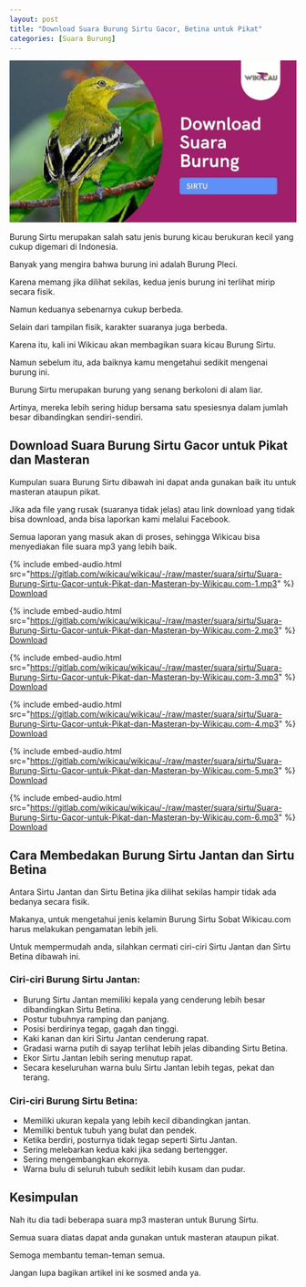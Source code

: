 ```yaml
---
layout: post
title: "Download Suara Burung Sirtu Gacor, Betina untuk Pikat"
categories: [Suara Burung]
---
```


![](/images/download-suara-burung-sirtu.webp)

Burung Sirtu merupakan salah satu jenis burung kicau berukuran kecil yang cukup digemari di Indonesia.

Banyak yang mengira bahwa burung ini adalah Burung Pleci.

Karena memang jika dilihat sekilas, kedua jenis burung ini terlihat mirip secara fisik.

Namun keduanya sebenarnya cukup berbeda.

Selain dari tampilan fisik, karakter suaranya juga berbeda.

Karena itu, kali ini Wikicau akan membagikan suara kicau Burung Sirtu.

Namun sebelum itu, ada baiknya kamu mengetahui sedikit mengenai burung ini.

Burung Sirtu merupakan burung yang senang berkoloni di alam liar.

Artinya, mereka lebih sering hidup bersama satu spesiesnya dalam jumlah besar dibandingkan sendiri-sendiri.

## Download Suara Burung Sirtu Gacor untuk Pikat dan Masteran

Kumpulan suara Burung Sirtu dibawah ini dapat anda gunakan baik itu untuk masteran ataupun pikat.

Jika ada file yang rusak (suaranya tidak jelas) atau link download yang tidak bisa download, anda bisa laporkan kami melalui Facebook.

Semua laporan yang masuk akan di proses, sehingga Wikicau bisa menyediakan file suara mp3 yang lebih baik.

{% include embed-audio.html src="https://gitlab.com/wikicau/wikicau/-/raw/master/suara/sirtu/Suara-Burung-Sirtu-Gacor-untuk-Pikat-dan-Masteran-by-Wikicau.com-1.mp3" %}
[Download](https://bit.ly/2MZjAyb)

{% include embed-audio.html src="https://gitlab.com/wikicau/wikicau/-/raw/master/suara/sirtu/Suara-Burung-Sirtu-Gacor-untuk-Pikat-dan-Masteran-by-Wikicau.com-2.mp3" %}
[Download](https://bit.ly/31Kfzku)

{% include embed-audio.html src="https://gitlab.com/wikicau/wikicau/-/raw/master/suara/sirtu/Suara-Burung-Sirtu-Gacor-untuk-Pikat-dan-Masteran-by-Wikicau.com-3.mp3" %}
[Download](https://bit.ly/2Y5fghO)

{% include embed-audio.html src="https://gitlab.com/wikicau/wikicau/-/raw/master/suara/sirtu/Suara-Burung-Sirtu-Gacor-untuk-Pikat-dan-Masteran-by-Wikicau.com-4.mp3" %}
[Download](https://bit.ly/2FqTyxz)

{% include embed-audio.html src="https://gitlab.com/wikicau/wikicau/-/raw/master/suara/sirtu/Suara-Burung-Sirtu-Gacor-untuk-Pikat-dan-Masteran-by-Wikicau.com-5.mp3" %}
[Download](https://bit.ly/2X3giic)

{% include embed-audio.html src="https://gitlab.com/wikicau/wikicau/-/raw/master/suara/sirtu/Suara-Burung-Sirtu-Gacor-untuk-Pikat-dan-Masteran-by-Wikicau.com-6.mp3" %}
[Download](https://bit.ly/2N1jWo3)

## Cara Membedakan Burung Sirtu Jantan dan Sirtu Betina

Antara Sirtu Jantan dan Sirtu Betina jika dilihat sekilas hampir tidak ada bedanya secara fisik.

Makanya, untuk mengetahui jenis kelamin Burung Sirtu Sobat Wikicau.com harus melakukan pengamatan lebih jeli.

Untuk mempermudah anda, silahkan cermati ciri-ciri Sirtu Jantan dan Sirtu Betina dibawah ini.

### Ciri-ciri Burung Sirtu Jantan:

- Burung Sirtu Jantan memiliki kepala yang cenderung lebih besar dibandingkan Sirtu Betina.
- Postur tubuhnya ramping dan panjang.
- Posisi berdirinya tegap, gagah dan tinggi.
- Kaki kanan dan kiri Sirtu Jantan cenderung rapat.
- Gradasi warna putih di sayap terlihat lebih jelas dibanding Sirtu Betina.
- Ekor Sirtu Jantan lebih sering menutup rapat.
- Secara keseluruhan warna bulu Sirtu Jantan lebih tegas, pekat dan terang.

### Ciri-ciri Burung Sirtu Betina:

- Memiliki ukuran kepala yang lebih kecil dibandingkan jantan.
- Memiliki bentuk tubuh yang bulat dan pendek.
- Ketika berdiri, posturnya tidak tegap seperti Sirtu Jantan.
- Sering melebarkan kedua kaki jika sedang bertengger.
- Sering mengembangkan ekornya.
- Warna bulu di seluruh tubuh sedikit lebih kusam dan pudar.

## Kesimpulan

Nah itu dia tadi beberapa suara mp3 masteran untuk Burung Sirtu.

Semua suara diatas dapat anda gunakan untuk masteran ataupun pikat.

Semoga membantu teman-teman semua.

Jangan lupa bagikan artikel ini ke sosmed anda ya.